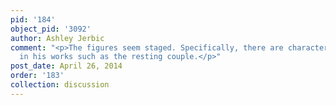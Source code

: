 ```yaml
---
pid: '184'
object_pid: '3092'
author: Ashley Jerbic
comment: "<p>The figures seem staged. Specifically, there are characters that he repeats
  in his works such as the resting couple.</p>"
post_date: April 26, 2014
order: '183'
collection: discussion
---
```

